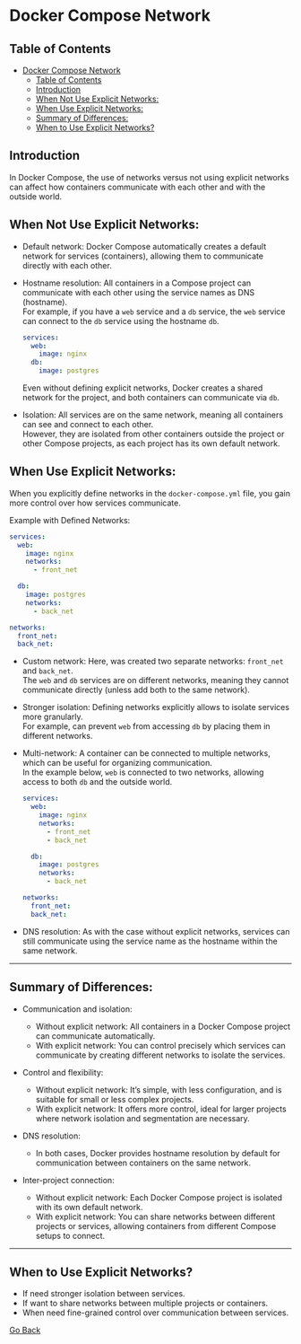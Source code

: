 # Docker Compose Network

## Table of Contents
- [Docker Compose Network](#docker-compose-network)
  - [Table of Contents](#table-of-contents)
  - [Introduction](#introduction)
  - [When Not Use Explicit Networks:](#when-not-use-explicit-networks)
  - [When Use Explicit Networks:](#when-use-explicit-networks)
  - [Summary of Differences:](#summary-of-differences)
  - [When to Use Explicit Networks?](#when-to-use-explicit-networks)


## Introduction

In Docker Compose, the use of networks versus not using explicit networks can affect how containers communicate with each other and with the outside world.

## When Not Use Explicit Networks:

- Default network: Docker Compose automatically creates a default network for services (containers), allowing them to communicate directly with each other.

- Hostname resolution: All containers in a Compose project can communicate with each other using the service names as DNS (hostname).  
  For example, if you have a `web` service and a `db` service, the `web` service can connect to the `db` service using the hostname `db`.

  ```yaml
  services:
    web:
      image: nginx
    db:
      image: postgres
  ```

  Even without defining explicit networks, Docker creates a shared network for the project, and both containers can communicate via `db`.

- Isolation: All services are on the same network, meaning all containers can see and connect to each other.  
  However, they are isolated from other containers outside the project or other Compose projects, as each project has its own default network.

## When Use Explicit Networks:

When you explicitly define networks in the `docker-compose.yml` file, you gain more control over how services communicate.  

Example with Defined Networks:

```yaml
services:
  web:
    image: nginx
    networks:
      - front_net

  db:
    image: postgres
    networks:
      - back_net

networks:
  front_net:
  back_net:
```

- Custom network: Here, was created two separate networks: `front_net` and `back_net`.  
  The `web` and `db` services are on different networks, meaning they cannot communicate directly (unless add both to the same network).

- Stronger isolation: Defining networks explicitly allows to isolate services more granularly.  
  For example, can prevent `web` from accessing `db` by placing them in different networks.

- Multi-network: A container can be connected to multiple networks, which can be useful for organizing communication.  
  In the example below, `web` is connected to two networks, allowing access to both `db` and the outside world.

  ```yaml
  services:
    web:
      image: nginx
      networks:
        - front_net
        - back_net

    db:
      image: postgres
      networks:
        - back_net

  networks:
    front_net:
    back_net:
  ```

- DNS resolution: As with the case without explicit networks, services can still communicate using the service name as the hostname within the same network.

---

## Summary of Differences:

- Communication and isolation:
   - Without explicit network: All containers in a Docker Compose project can communicate automatically.
   - With explicit network: You can control precisely which services can communicate by creating different networks to isolate the services.

- Control and flexibility:
   - Without explicit network: It’s simple, with less configuration, and is suitable for small or less complex projects.
   - With explicit network: It offers more control, ideal for larger projects where network isolation and segmentation are necessary.

- DNS resolution:
   - In both cases, Docker provides hostname resolution by default for communication between containers on the same network.

- Inter-project connection:
   - Without explicit network: Each Docker Compose project is isolated with its own default network.
   - With explicit network: You can share networks between different projects or services, allowing containers from different Compose setups to connect.

---

## When to Use Explicit Networks?

- If need stronger isolation between services.
- If  want to share networks between multiple projects or containers.
- When need fine-grained control over communication between services.
  
[Go Back](./Index.md)
